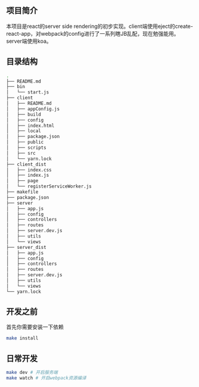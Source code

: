 ## 项目简介
本项目是react的server side rendering的初步实现。client端使用eject的create-react-app，对webpack的config进行了一系列瞎JB乱配，现在勉强能用。 server端使用koa。

## 目录结构
```bash
.
├── README.md
├── bin
│   └── start.js
├── client
│   ├── README.md
│   ├── appConfig.js
│   ├── build
│   ├── config
│   ├── index.html
│   ├── local
│   ├── package.json
│   ├── public
│   ├── scripts
│   ├── src
│   └── yarn.lock
├── client_dist
│   ├── index.css
│   ├── index.js
│   ├── page
│   └── registerServiceWorker.js
├── makefile
├── package.json
├── server
│   ├── app.js
│   ├── config
│   ├── controllers
│   ├── routes
│   ├── server.dev.js
│   ├── utils
│   └── views
├── server_dist
│   ├── app.js
│   ├── config
│   ├── controllers
│   ├── routes
│   ├── server.dev.js
│   ├── utils
│   └── views
└── yarn.lock

```

## 开发之前
首先你需要安装一下依赖
```bash 
make install 
```

## 日常开发
```bash
make dev # 开启服务端
make watch # 开启webpack资源编译
```
